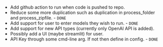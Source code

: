 - Add github action to run when code is pushed to repo.
- Reduce some more duplication such as duplication in process_folder and process_zipfile. - `DONE`
- Add support for user to enter models they wish to run. - `DONE`
- Add support for new API types (currently only OpenAI API is added).
- Possibly add a UI (maybe streamlit) for user.
- API Key through some cmd-line arg. If not then define in config. - `DONE`